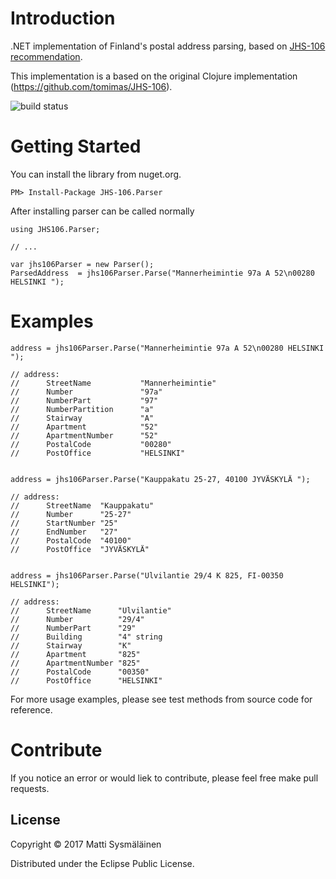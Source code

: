 # Introduction 

.NET implementation of Finland's postal address parsing, based on [JHS-106 recommendation](http://www.jhs-suositukset.fi/suomi/jhs106).

This implementation is a based on the original Clojure implementation (https://github.com/tomimas/JHS-106).

![build status](https://matari.visualstudio.com/_apis/public/build/definitions/0ab3c8f3-1a15-4fac-83cb-15b9f97697c0/1/badge)

# Getting Started
You can install the library from nuget.org.

	PM> Install-Package JHS-106.Parser

After installing parser can be called normally

	using JHS106.Parser;

	// ...

	var jhs106Parser = new Parser();
    ParsedAddress  = jhs106Parser.Parse("Mannerheimintie 97a A 52\n00280 HELSINKI ");

# Examples

	address = jhs106Parser.Parse("Mannerheimintie 97a A 52\n00280 HELSINKI ");
	
	// address:
	//      StreetName           "Mannerheimintie"   
	//      Number               "97a"   
	//      NumberPart           "97"    
	//      NumberPartition      "a" 
	//      Stairway             "A" 
	//      Apartment            "52"    
	//      ApartmentNumber      "52"    
	//      PostalCode           "00280" 
	//      PostOffice           "HELSINKI"  
	
	
	address = jhs106Parser.Parse("Kauppakatu 25-27, 40100 JYVÄSKYLÄ ");
	
	// address:
	//      StreetName  "Kauppakatu"    
	//      Number      "25-27" 
	//      StartNumber "25"    
	//      EndNumber   "27"    
	//      PostalCode  "40100" 
	//      PostOffice  "JYVÄSKYLÄ" 
	
	
	address = jhs106Parser.Parse("Ulvilantie 29/4 K 825, FI-00350 HELSINKI");
	
	// address:
	//      StreetName      "Ulvilantie"    
	//      Number          "29/4"  
	//      NumberPart      "29"    
	//      Building        "4" string
	//      Stairway        "K" 
	//      Apartment       "825"   
	//      ApartmentNumber "825"   
	//      PostalCode      "00350" 
	//      PostOffice      "HELSINKI"  

For more usage examples, please see test methods from source code for reference.

# Contribute
If you notice an error or would liek to contribute, please feel free make pull requests.

## License

Copyright &copy; 2017 Matti Sysmäläinen

Distributed under the Eclipse Public License.
